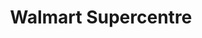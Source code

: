 ---
title: "Walmart Supercentre"
url: /edmonton/walmart-supercentre-watt-common-sw/
shop: supermarket
---